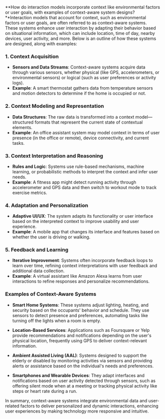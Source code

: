 **How do interaction models incorporate context like environmental factors or user goals, with examples of context-aware system designs?**Interaction models that account for context, such as environmental factors or user goals, are often referred to as context-aware systems. These systems enhance user interaction by adapting their behavior based on situational information, which can include location, time of day, nearby devices, user activity, and more. Below is an outline of how these systems are designed, along with examples:

### 1. **Context Acquisition**
   - **Sensors and Data Streams**: Context-aware systems acquire data through various sensors, whether physical (like GPS, accelerometers, or environmental sensors) or logical (such as user preferences or activity logs).
   - **Example**: A smart thermostat gathers data from temperature sensors and motion detectors to determine if the home is occupied or not.

### 2. **Context Modeling and Representation**
   - **Data Structures**: The raw data is transformed into a context model—structured formats that represent the current state of contextual elements.
   - **Example**: An office assistant system may model context in terms of user presence (in the office or remote), device connectivity, and current tasks.

### 3. **Context Interpretation and Reasoning**
   - **Rules and Logic**: Systems use rule-based mechanisms, machine learning, or probabilistic methods to interpret the context and infer user needs.
   - **Example**: A fitness app might detect running activity through accelerometer and GPS data and then switch to workout mode to track exercise metrics.

### 4. **Adaptation and Personalization**
   - **Adaptive UI/UX**: The system adapts its functionality or user interface based on the interpreted context to improve usability and user experience.
   - **Example**: A mobile app that changes its interface and features based on whether the user is driving or walking.

### 5. **Feedback and Learning**
   - **Iterative Improvement**: Systems often incorporate feedback loops to learn over time, refining context interpretations with user feedback and additional data collection.
   - **Example**: A virtual assistant like Amazon Alexa learns from user interactions to refine responses and personalize recommendations.

### Examples of Context-Aware Systems

- **Smart Home Systems**: These systems adjust lighting, heating, and security based on the occupants' behavior and schedule. They use sensors to detect presence and preferences, automating tasks like turning off the lights when a room is empty.
  
- **Location-Based Services**: Applications such as Foursquare or Yelp provide recommendations and notifications depending on the user's physical location, frequently using GPS to deliver context-relevant information.
  
- **Ambient Assisted Living (AAL)**: Systems designed to support the elderly or disabled by monitoring activities via sensors and providing alerts or assistance based on the individual's needs and preferences.
  
- **Smartphones and Wearable Devices**: They adapt interfaces and notifications based on user activity detected through sensors, such as offering silent mode when at a meeting or tracking physical activity like steps or heart rate during a run.

In summary, context-aware systems integrate environmental data and user-related factors to deliver personalized and dynamic interactions, enhancing user experiences by making technology more responsive and intuitive.